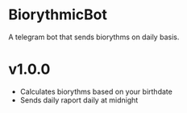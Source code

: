 # BiorythmicBot
A telegram bot that sends biorythms on daily basis.

# v1.0.0
* Calculates biorythms based on your birthdate
* Sends daily raport daily at midnight
